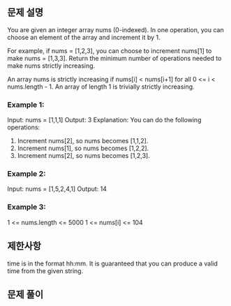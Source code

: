 ## 문제 설명

You are given an integer array nums (0-indexed). In one operation, you can choose an element of the array and increment it by 1.

For example, if nums = [1,2,3], you can choose to increment nums[1] to make nums = [1,3,3].
Return the minimum number of operations needed to make nums strictly increasing.

An array nums is strictly increasing if nums[i] < nums[i+1] for all 0 <= i < nums.length - 1. An array of length 1 is trivially strictly increasing.

### Example 1:

Input: nums = [1,1,1]
Output: 3
Explanation: You can do the following operations:

1. Increment nums[2], so nums becomes [1,1,2].
2. Increment nums[1], so nums becomes [1,2,2].
3. Increment nums[2], so nums becomes [1,2,3].

### Example 2:

Input: nums = [1,5,2,4,1]
Output: 14

### Example 3:

1 <= nums.length <= 5000
1 <= nums[i] <= 104

## 제한사항

time is in the format hh:mm.
It is guaranteed that you can produce a valid time from the given string.

## 문제 풀이
